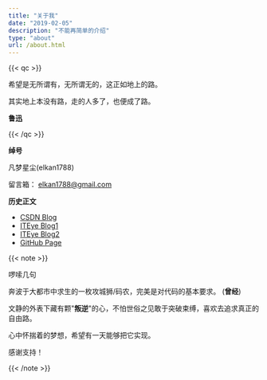 ```yaml
---
title: "关于我"
date: "2019-02-05"
description: "不能再简单的介绍"
type: "about"
url: /about.html
---
```



{{< qc >}}

希望是无所谓有，无所谓无的，这正如地上的路。


其实地上本没有路，走的人多了，也便成了路。 

**鲁迅**

{{< /qc >}}


**绰号**

凡梦星尘(elkan1788)

留言箱： elkan1788@gmail.com


**历史正文**

- [CSDN Blog](http://blog.csdn.net/lisenhui_19)
- [ITEye Blog1](http://senhui19.iteye.com/)
- [ITEye Blog2](http://elkan1788.iteye.com/)
- [GitHub Page](http://elkan1788.github.io/)



{{< note >}}

啰嗦几句

奔波于大都市中求生的一枚攻城狮/码农，完美是对代码的基本要求。 (**曾经**)

文静的外表下藏有颗"**叛逆**"的心，不怕世俗之见敢于突破束缚，喜欢去追求真正的自由路。 

心中怀揣着的梦想，希望有一天能够把它实现。 

感谢支持！

{{< /note >}}